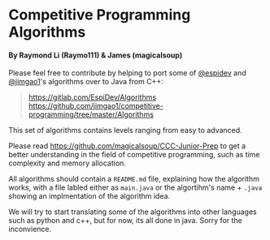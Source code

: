 # Competitive Programming Algorithms 
#### By Raymond Li (Raymo111) & James (magicalsoup)
Please feel free to contribute by helping to port some of [@espidev](https://github.com/espidev) and [@jimgao1](https://github.com/jimgao1)'s algorithms over to Java from C++:
> https://gitlab.com/EspiDev/Algorithms \
> https://github.com/jimgao1/competitive-programming/tree/master/Algorithms

This set of algorithms contains levels ranging from easy to advanced. 

Please read https://github.com/magicalsoup/CCC-Junior-Prep to get a better understanding in the field of competitive programming, such as time complexity and memory allocation.

All algorithms should contain a ```README.md``` file, explaining how the algorithm works, with a file labled either as ```main.java``` or the algortihm's name + ```.java``` showing an implmentation of the algorithm idea.

We will try to start translating some of the algorithms into other languages such as python and c++, but for now, its all done in java. Sorry for the inconvience.

